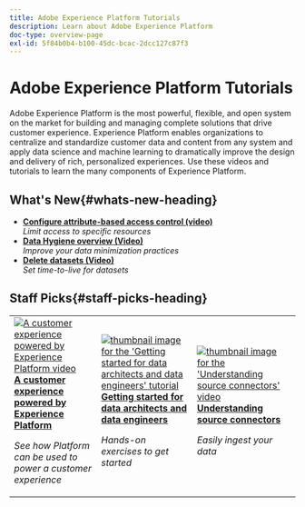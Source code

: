 ```yaml
---
title: Adobe Experience Platform Tutorials
description: Learn about Adobe Experience Platform
doc-type: overview-page
exl-id: 5f84b0b4-b100-45dc-bcac-2dcc127c87f3
---
```

# Adobe Experience Platform Tutorials

Adobe Experience Platform is the most powerful, flexible, and open system on the market for building and managing complete solutions that drive customer experience. Experience Platform enables organizations to centralize and standardize customer data and content from any system and apply data science and machine learning to dramatically improve the design and delivery of rich, personalized experiences. Use these videos and tutorials to learn the many components of Experience Platform.



## What's New{#whats-new-heading}

<ul id="whats-new-list">
  <li><strong><a href="https://experienceleague.adobe.com/docs/platform-learn/tutorials/admin/configure-attribute-based-access-control.html?lang=en">Configure attribute-based access control (video)</a></strong><br/><em>Limit access to specific resources</em></li>
  <li><strong><a href="https://experienceleague.adobe.com/docs/platform-learn/tutorials/data-hygiene/overview.html?lang=en">Data Hygiene overview (Video)</a></strong><br/><em>Improve your data minimization practices</em></li>
  <li><strong><a href="https://experienceleague.adobe.com/docs/platform-learn/tutorials/data-hygiene/delete-datasets.html?lang=en">Delete datasets (Video)</a></strong><br/><em>Set time-to-live for datasets</em></li>
</ul>


## Staff Picks{#staff-picks-heading}

<table id="staff-picks-table">
<tr>
  <td>
    <a href="intro-to-platform/a-customer-experience-powered-by-experience-platform.md">
      <img alt="A customer experience powered by Experience Platform video" src="assets/thumb_A-Customer-Experience.jpg" />
    </a>
    <div>
      <a href="intro-to-platform/a-customer-experience-powered-by-experience-platform.md">
    <strong>A customer experience powered by Experience Platform</strong>
    </a>
    </div>
    <p>
    <em>See how Platform can be used to power a customer experience</em>
    <p>
  </td>
  <td>
    <a href="https://experienceleague.adobe.com/docs/platform-learn/getting-started-for-data-architects-and-data-engineers/overview.html">
      <img alt="thumbnail image for the 'Getting started for data architects and data engineers' tutorial" src="assets/thumb_Getting_started.jpg" />
    </a>
    <div>
      <a href="https://experienceleague.adobe.com/docs/platform-learn/getting-started-for-data-architects-and-data-engineers/overview.html">
    <strong>Getting started for data architects and data engineers</strong>
    </a>
    </div>
    <p>
    <em>Hands-on exercises to get started</em>
    <p>
  </td>
  <td>
    <a href="sources/overview.md">
      <img alt="thumbnail image for the 'Understanding source connectors' video" src="assets/thumb_Sources.png" />
    </a>
    <div>
      <a href="sources/overview.md">
    <strong>Understanding source connectors</strong>
    </a>
    </div>
    <p>
    <em>Easily ingest your data</em>
    <p>
  </td>
   <!--
   <td>
    <a href="data-ingestion/create-datasets-and-ingest-data.md">
      <img alt="thumbnail image for the 'Create Datasets and Ingest Data' video" src="assets/thumb_Create-Datasets-and-Ingest-Data.png" />
    </a>
    <div>
      <a href="data-ingestion/create-datasets-and-ingest-data.md">
    <strong>Create Datasets and Ingest Data</strong>
    </a>
    </div>
    <p>
    <em>Ingest your dataset.</em>
    <p>
  </td>
  <td>
    <a href="segments/create-segments.md">
      <img alt="thumbnail image for the 'Create Segments' video" src="assets/thumb_Create-Segments.png" />
    </a>
    <div>
      <a href="segments/create-segments.md">
    <strong>Create Segments</strong>
    </a>
    </div>
    <p>
    <em>Build segments based on your data.</em>
    <p>
  </td>-->
</tr>
</table>
